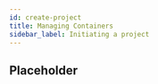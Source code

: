 ```yaml
---
id: create-project
title: Managing Containers
sidebar_label: Initiating a project
---
```


## Placeholder
